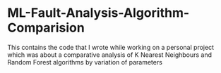# ML-Fault-Analysis-Algorithm-Comparision
This contains the code that I wrote while working on a personal project which was about a comparative analysis of K Nearest Neighbours and Random Forest algorithms by variation of parameters

